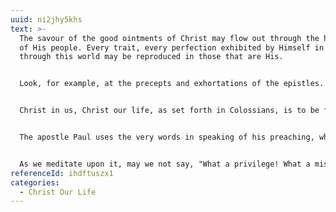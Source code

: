 ```yaml
---
uuid: ni2jhy5khs
text: >-
  The savour of the good ointments of Christ may flow out through the holy lives
  of His people. Every trait, every perfection exhibited by Himself in His walk
  through this world may be reproduced in those that are His.


  Look, for example, at the precepts and exhortations of the epistles. Every one of them has been perfectly exemplified in Christ; and unless this is remembered, so that they may be associated with Himself as the living Word, they will become hard and legal obligations.


  Christ in us, Christ our life, as set forth in Colossians, is to be followed by the display of Christ through us, in the power of the Holy Ghost. For this we need to be much in His company; for the more we are with Him and occupied with Him, the more we shall be transformed into His likeness, and the more certainly will the savour of His good ointments be spread abroad. And this will be a mighty testimony to what He is; for in this case His name will, through us, be as ointment poured forth; the sweet savour of the name of Christ will flow forth from our walk as well as from our words.


  The apostle Paul uses the very words in speaking of his preaching, when he says, "We are unto God a sweet savour of Christ"; and in a subsequent chapter (2 Cor. 4), he points out that testimony is connected with the life as well as with the lip.


  As we meditate upon it, may we not say, "What a privilege! What a mission, to be sent out into the world to make known the savour of the good ointments of Christ, that His name may, through us, be as ointment poured forth!"
referenceId: ihdftuszx1
categories:
  - Christ Our Life
---
```

